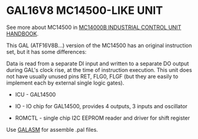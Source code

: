 # GAL16V8 MC14500-LIKE UNIT

See more about MC14500 in [MC14000B INDUSTRIAL CONTROL UNIT HANDBOOK](https://archive.org/details/bitsavers_motorola14alControlUnitHandbook1977_4934745).

This GAL (ATF16V8B...) version of the MC14500 has an original instruction set, but it has some differences:

Data is read from a separate DI input and written to a separate DO output during GAL's clock rise, at the time of instruction execution. This unit does not have usually unused pins RET, FLG0, FLGF (but they are easily to implement each by external single logic gates).

- ICU - GAL14500

- IO - IO chip for GAL14500, provides 4 outputs, 3 inputs and oscillator

- ROMCTL - single chip I2C EEPROM reader and driver for shift register

Use [GALASM](https://github.com/daveho/GALasm) for assemble .pal files.
